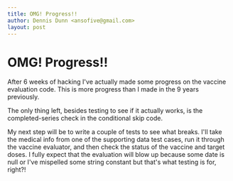 ```yaml
---
title: OMG! Progress!!
author: Dennis Dunn <ansofive@gmail.com>
layout: post
---
```


# OMG! Progress!!

After 6 weeks of hacking I've actually made some progress on the vaccine evaluation code. This is more progress than I made
in the 9 years previously.

The only thing left, besides testing to see if it actually works, is the completed-series check in the conditional skip code. 

My next step will be to write a couple of tests to see what breaks. I'll take  the medical info from one of the 
supporting data test cases, run it through the vaccine evaluator, and then check the status of the vaccine and target doses.
I fully expect that the evaluation will blow up because some date is null or I've mispelled some string constant but
that's what testing is for, right?!
